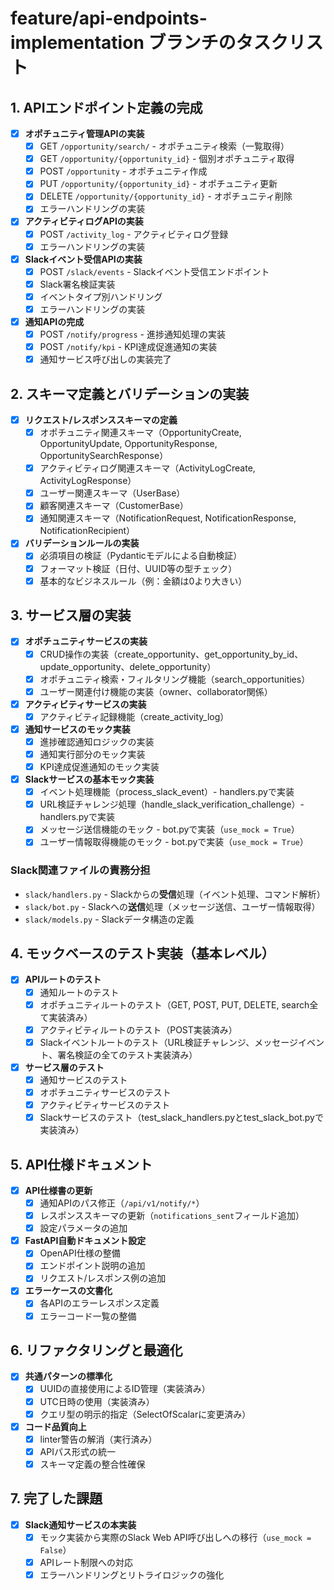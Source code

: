 # feature/api-endpoints-implementation ブランチのタスクリスト

## 1. APIエンドポイント定義の完成

- [x] **オポチュニティ管理APIの実装**
  - [x] GET `/opportunity/search/` - オポチュニティ検索（一覧取得）
  - [x] GET `/opportunity/{opportunity_id}` - 個別オポチュニティ取得
  - [x] POST `/opportunity` - オポチュニティ作成
  - [x] PUT `/opportunity/{opportunity_id}` - オポチュニティ更新
  - [x] DELETE `/opportunity/{opportunity_id}` - オポチュニティ削除
  - [x] エラーハンドリングの実装

- [x] **アクティビティログAPIの実装**
  - [x] POST `/activity_log` - アクティビティログ登録
  - [x] エラーハンドリングの実装

- [x] **Slackイベント受信APIの実装**
  - [x] POST `/slack/events` - Slackイベント受信エンドポイント
  - [x] Slack署名検証実装
  - [x] イベントタイプ別ハンドリング
  - [x] エラーハンドリングの実装

- [x] **通知APIの完成**
  - [x] POST `/notify/progress` - 進捗通知処理の実装
  - [x] POST `/notify/kpi` - KPI達成促進通知の実装
  - [x] 通知サービス呼び出しの実装完了

## 2. スキーマ定義とバリデーションの実装

- [x] **リクエスト/レスポンススキーマの定義**
  - [x] オポチュニティ関連スキーマ（OpportunityCreate, OpportunityUpdate, OpportunityResponse, OpportunitySearchResponse）
  - [x] アクティビティログ関連スキーマ（ActivityLogCreate, ActivityLogResponse）
  - [x] ユーザー関連スキーマ（UserBase）
  - [x] 顧客関連スキーマ（CustomerBase）
  - [x] 通知関連スキーマ（NotificationRequest, NotificationResponse, NotificationRecipient）

- [x] **バリデーションルールの実装**
  - [x] 必須項目の検証（Pydanticモデルによる自動検証）
  - [x] フォーマット検証（日付、UUID等の型チェック）
  - [x] 基本的なビジネスルール（例：金額は0より大きい）

## 3. サービス層の実装

- [x] **オポチュニティサービスの実装**
  - [x] CRUD操作の実装（create_opportunity、get_opportunity_by_id、update_opportunity、delete_opportunity）
  - [x] オポチュニティ検索・フィルタリング機能（search_opportunities）
  - [x] ユーザー関連付け機能の実装（owner、collaborator関係）

- [x] **アクティビティサービスの実装**
  - [x] アクティビティ記録機能（create_activity_log）

- [x] **通知サービスのモック実装**
  - [x] 進捗確認通知ロジックの実装
  - [x] 通知実行部分のモック実装
  - [x] KPI達成促進通知のモック実装

- [x] **Slackサービスの基本モック実装**
  - [x] イベント処理機能（process_slack_event）- handlers.pyで実装
  - [x] URL検証チャレンジ処理（handle_slack_verification_challenge）- handlers.pyで実装
  - [x] メッセージ送信機能のモック - bot.pyで実装（`use_mock = True`）
  - [x] ユーザー情報取得機能のモック - bot.pyで実装（`use_mock = True`）

### Slack関連ファイルの責務分担
- `slack/handlers.py` - Slackからの**受信**処理（イベント処理、コマンド解析）
- `slack/bot.py` - Slackへの**送信**処理（メッセージ送信、ユーザー情報取得）
- `slack/models.py` - Slackデータ構造の定義

## 4. モックベースのテスト実装（基本レベル）

- [x] **APIルートのテスト**
  - [x] 通知ルートのテスト
  - [x] オポチュニティルートのテスト（GET, POST, PUT, DELETE, search全て実装済み）
  - [x] アクティビティルートのテスト（POST実装済み）
  - [x] Slackイベントルートのテスト（URL検証チャレンジ、メッセージイベント、署名検証の全てのテスト実装済み）

- [x] **サービス層のテスト**
  - [x] 通知サービスのテスト
  - [x] オポチュニティサービスのテスト
  - [x] アクティビティサービスのテスト
  - [x] Slackサービスのテスト（test_slack_handlers.pyとtest_slack_bot.pyで実装済み）

## 5. API仕様ドキュメント

- [x] **API仕様書の更新**
  - [x] 通知APIのパス修正（`/api/v1/notify/*`）
  - [x] レスポンススキーマの更新（`notifications_sent`フィールド追加）
  - [x] 設定パラメータの追加

- [x] **FastAPI自動ドキュメント設定**
  - [x] OpenAPI仕様の整備
  - [x] エンドポイント説明の追加
  - [x] リクエスト/レスポンス例の追加

- [x] **エラーケースの文書化**
  - [x] 各APIのエラーレスポンス定義
  - [x] エラーコード一覧の整備

## 6. リファクタリングと最適化

- [x] **共通パターンの標準化**
  - [x] UUIDの直接使用によるID管理（実装済み）
  - [x] UTC日時の使用（実装済み）
  - [x] クエリ型の明示的指定（SelectOfScalarに変更済み）

- [x] **コード品質向上**
  - [x] linter警告の解消（実行済み）
  - [x] APIパス形式の統一
  - [x] スキーマ定義の整合性確保

## 7. 完了した課題

- [x] **Slack通知サービスの本実装**
  - [x] モック実装から実際のSlack Web API呼び出しへの移行（`use_mock = False`）
  - [x] APIレート制限への対応
  - [x] エラーハンドリングとリトライロジックの強化
